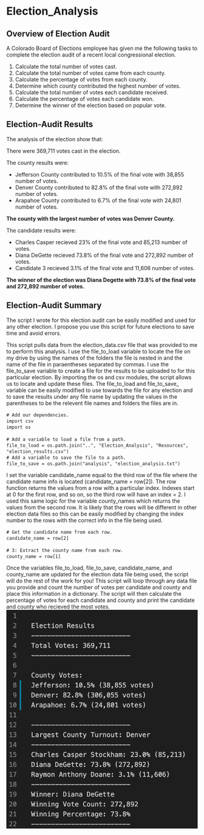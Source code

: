 # Election_Analysis

## Overview of Election Audit
A Colorado Board of Elections employee has given me the following tasks to complete the election audit of a recent local congressional election.

1. Calculate the total number of votes cast.
2. Calculate the total number of votes came from each county.
3. Calculate the percentage of votes from each county.
4. Determine which county contributed the highest number of votes.
5. Calculate the total number of votes each candidate received.
6. Calculate the percentage of votes each candidate won.
7. Determine the winner of the election based on popular vote.

## Election-Audit Results
The analysis of the election show that:

There were 369,711 votes cast in the election.

The county results were:
- Jefferson County contributed to 10.5% of the final vote with 38,855 number of votes.
- Denver County contributed to 82.8% of the final vote with 272,892 number of votes.
- Arapahoe County contributed to 6.7% of the final vote with 24,801 number of votes.

**The county with the largest number of votes was Denver County.**

The candidate results were:
- Charles Casper recieved 23% of the final vote and 85,213 number of votes.
- Diana DeGette recieved 73.8% of the final vote and 272,892 number of votes.
- Candidate 3 recieved 3.1% of the final vote and 11,606 number of votes.
 
**The winner of the election was Diana Degette with 73.8% of the final vote and 272,892 number of votes.**

## Election-Audit Summary
The script I wrote for this election audit can be easily modified and used for any other election. I propose you use this script for future elections to save time and avoid errors.

This script pulls data from the election_data.csv file that was provided to me to perform this analysis. I use the file_to_load variable to locate the file on my drive by using the names of the folders the file is nested in and the name of the file in paraentheses separated by commas. I use the file_to_save variable to create a file for the results to be uploaded to for this particular election. By importing the os and csv modules, the script allows us to locate and update these files. The file_to_load and file_to_save_ variable can be easily modified to use towards the file for any election and to save the results under any file name by updating the values in the parentheses to be the relevent file names and folders the files are in.

```
# Add our dependencies.
import csv
import os

# Add a variable to load a file from a path.
file_to_load = os.path.join("..", "Election_Analysis", "Resources", "election_results.csv")
# Add a variable to save the file to a path.
file_to_save = os.path.join("analysis", "election_analysis.txt")
```

I set the variable candidate_name equal to the third row of the file where the candidate name info is located (candidate_name = row[2]). The row function returns the values from a row with a particular index. Indexes start at 0 for the first row, and so on, so the third row will have an index = 2. I used this same logic for the variable county_names which returns the values from the second row. It is likely that the rows will be different in other election data files so this can be easily modified by changing the index number to the rows with the correct info in the file being used.

```
# Get the candidate name from each row.
candidate_name = row[2]

# 3: Extract the county name from each row.
county_name = row[1]
```

Once the variables file_to_load, file_to_save, candidate_name, and county_name are updated for the election data file being used, the script will do the rest of the work for you! This script will loop through any data file you provide and count the number of votes per candidate and county and place this information in a dictionary. The script will then calculate the percentage of votes for each candidate and county and print the candidate and county who recieved the most votes.<br/>
![SS of Text File](https://github.com/cailynjmiller/Election_Analysis/blob/main/Resources/Screen%20Shot%202021-01-08%20at%205.37.26%20PM.png)<br/>
